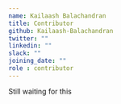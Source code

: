 ```yaml
---
name: Kailaash Balachandran
title: Contributor
github: Kailaash-Balachandran
twitter: ""
linkedin: ""
slack: ""
joining_date: ""
role : contributor
---
```


Still waiting for this

